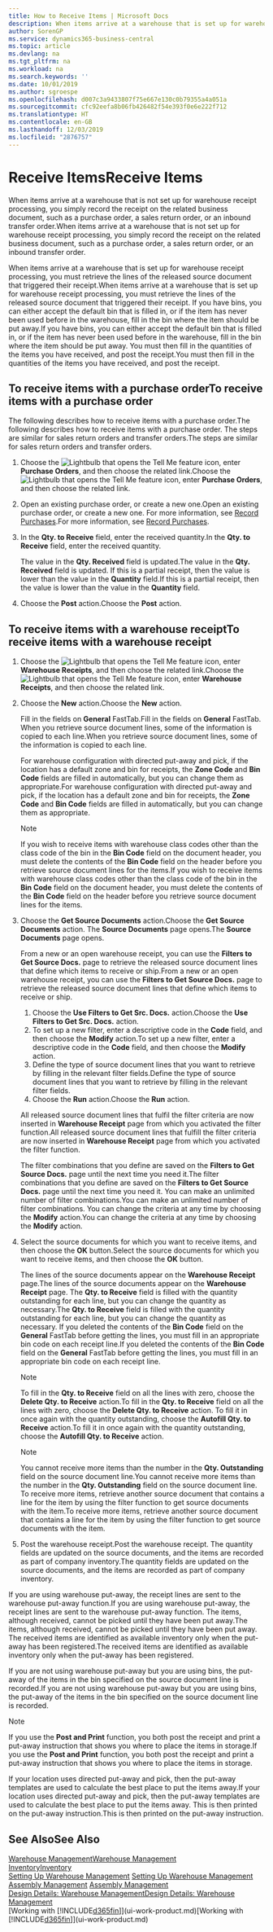```yaml
---
title: How to Receive Items | Microsoft Docs
description: When items arrive at a warehouse that is set up for warehouse receipt processing, you must retrieve the lines of the released source document that triggered their receipt.
author: SorenGP
ms.service: dynamics365-business-central
ms.topic: article
ms.devlang: na
ms.tgt_pltfrm: na
ms.workload: na
ms.search.keywords: ''
ms.date: 10/01/2019
ms.author: sgroespe
ms.openlocfilehash: d007c3a9433807f75e667e130c0b79355a4a051a
ms.sourcegitcommit: cfc92eefa8b06fb426482f54e393f0e6e222f712
ms.translationtype: HT
ms.contentlocale: en-GB
ms.lasthandoff: 12/03/2019
ms.locfileid: "2876757"
---
```

# <a name="receive-items"></a><span data-ttu-id="20f99-103">Receive Items</span><span class="sxs-lookup"><span data-stu-id="20f99-103">Receive Items</span></span>
<span data-ttu-id="20f99-104">When items arrive at a warehouse that is not set up for warehouse receipt processing, you simply record the receipt on the related business document, such as a purchase order, a sales return order, or an inbound transfer order.</span><span class="sxs-lookup"><span data-stu-id="20f99-104">When items arrive at a warehouse that is not set up for warehouse receipt processing, you simply record the receipt on the related business document, such as a purchase order, a sales return order, or an inbound transfer order.</span></span>

<span data-ttu-id="20f99-105">When items arrive at a warehouse that is set up for warehouse receipt processing, you must retrieve the lines of the released source document that triggered their receipt.</span><span class="sxs-lookup"><span data-stu-id="20f99-105">When items arrive at a warehouse that is set up for warehouse receipt processing, you must retrieve the lines of the released source document that triggered their receipt.</span></span> <span data-ttu-id="20f99-106">If you have bins, you can either accept the default bin that is filled in, or if the item has never been used before in the warehouse, fill in the bin where the item should be put away.</span><span class="sxs-lookup"><span data-stu-id="20f99-106">If you have bins, you can either accept the default bin that is filled in, or if the item has never been used before in the warehouse, fill in the bin where the item should be put away.</span></span> <span data-ttu-id="20f99-107">You must then fill in the quantities of the items you have received, and post the receipt.</span><span class="sxs-lookup"><span data-stu-id="20f99-107">You must then fill in the quantities of the items you have received, and post the receipt.</span></span>  

## <a name="to-receive-items-with-a-purchase-order"></a><span data-ttu-id="20f99-108">To receive items with a purchase order</span><span class="sxs-lookup"><span data-stu-id="20f99-108">To receive items with a purchase order</span></span>
<span data-ttu-id="20f99-109">The following describes how to receive items with a purchase order.</span><span class="sxs-lookup"><span data-stu-id="20f99-109">The following describes how to receive items with a purchase order.</span></span> <span data-ttu-id="20f99-110">The steps are similar for sales return orders and transfer orders.</span><span class="sxs-lookup"><span data-stu-id="20f99-110">The steps are similar for sales return orders and transfer orders.</span></span>  
1. <span data-ttu-id="20f99-111">Choose the ![Lightbulb that opens the Tell Me feature](media/ui-search/search_small.png "Tell me what you want to do") icon, enter **Purchase Orders**, and then choose the related link.</span><span class="sxs-lookup"><span data-stu-id="20f99-111">Choose the ![Lightbulb that opens the Tell Me feature](media/ui-search/search_small.png "Tell me what you want to do") icon, enter **Purchase Orders**, and then choose the related link.</span></span>
2. <span data-ttu-id="20f99-112">Open an existing purchase order, or create a new one.</span><span class="sxs-lookup"><span data-stu-id="20f99-112">Open an existing purchase order, or create a new one.</span></span> <span data-ttu-id="20f99-113">For more information, see [Record Purchases](purchasing-how-record-purchases.md).</span><span class="sxs-lookup"><span data-stu-id="20f99-113">For more information, see [Record Purchases](purchasing-how-record-purchases.md).</span></span>
3. <span data-ttu-id="20f99-114">In the **Qty. to Receive** field, enter the received quantity.</span><span class="sxs-lookup"><span data-stu-id="20f99-114">In the **Qty. to Receive** field, enter the received quantity.</span></span>

    <span data-ttu-id="20f99-115">The value in the **Qty. Received** field is updated.</span><span class="sxs-lookup"><span data-stu-id="20f99-115">The value in the **Qty. Received** field is updated.</span></span> <span data-ttu-id="20f99-116">If this is a partial receipt, then the value is lower than the value in the **Quantity** field.</span><span class="sxs-lookup"><span data-stu-id="20f99-116">If this is a partial receipt, then the value is lower than the value in the **Quantity** field.</span></span>
4. <span data-ttu-id="20f99-117">Choose the **Post** action.</span><span class="sxs-lookup"><span data-stu-id="20f99-117">Choose the **Post** action.</span></span>

## <a name="to-receive-items-with-a-warehouse-receipt"></a><span data-ttu-id="20f99-118">To receive items with a warehouse receipt</span><span class="sxs-lookup"><span data-stu-id="20f99-118">To receive items with a warehouse receipt</span></span>
1.  <span data-ttu-id="20f99-119">Choose the ![Lightbulb that opens the Tell Me feature](media/ui-search/search_small.png "Tell me what you want to do") icon, enter **Warehouse Receipts**, and then choose the related link.</span><span class="sxs-lookup"><span data-stu-id="20f99-119">Choose the ![Lightbulb that opens the Tell Me feature](media/ui-search/search_small.png "Tell me what you want to do") icon, enter **Warehouse Receipts**, and then choose the related link.</span></span>  
2.  <span data-ttu-id="20f99-120">Choose the **New** action.</span><span class="sxs-lookup"><span data-stu-id="20f99-120">Choose the **New** action.</span></span>  

    <span data-ttu-id="20f99-121">Fill in the fields on **General** FastTab.</span><span class="sxs-lookup"><span data-stu-id="20f99-121">Fill in the fields on **General** FastTab.</span></span> <span data-ttu-id="20f99-122">When you retrieve source document lines, some of the information is copied to each line.</span><span class="sxs-lookup"><span data-stu-id="20f99-122">When you retrieve source document lines, some of the information is copied to each line.</span></span>  

    <span data-ttu-id="20f99-123">For warehouse configuration with directed put-away and pick, if the location has a default zone and bin for receipts, the **Zone Code** and **Bin Code** fields are filled in automatically, but you can change them as appropriate.</span><span class="sxs-lookup"><span data-stu-id="20f99-123">For warehouse configuration with directed put-away and pick, if the location has a default zone and bin for receipts, the **Zone Code** and **Bin Code** fields are filled in automatically, but you can change them as appropriate.</span></span>  

    > [!NOTE]  
    >  <span data-ttu-id="20f99-124">If you wish to receive items with warehouse class codes other than the class code of the bin in the **Bin Code** field on the document header, you must delete the contents of the **Bin Code** field on the header before you retrieve source document lines for the items.</span><span class="sxs-lookup"><span data-stu-id="20f99-124">If you wish to receive items with warehouse class codes other than the class code of the bin in the **Bin Code** field on the document header, you must delete the contents of the **Bin Code** field on the header before you retrieve source document lines for the items.</span></span>  
3.  <span data-ttu-id="20f99-125">Choose the **Get Source Documents** action.</span><span class="sxs-lookup"><span data-stu-id="20f99-125">Choose the **Get Source Documents** action.</span></span> <span data-ttu-id="20f99-126">The **Source Documents** page opens.</span><span class="sxs-lookup"><span data-stu-id="20f99-126">The **Source Documents** page opens.</span></span>

    <span data-ttu-id="20f99-127">From a new or an open warehouse receipt, you can use the **Filters to Get Source Docs.** page to retrieve the released source document lines that define which items to receive or ship.</span><span class="sxs-lookup"><span data-stu-id="20f99-127">From a new or an open warehouse receipt, you can use the **Filters to Get Source Docs.** page to retrieve the released source document lines that define which items to receive or ship.</span></span>

    1. <span data-ttu-id="20f99-128">Choose the **Use Filters to Get Src. Docs.** action.</span><span class="sxs-lookup"><span data-stu-id="20f99-128">Choose the **Use Filters to Get Src. Docs.** action.</span></span>  
    2. <span data-ttu-id="20f99-129">To set up a new filter, enter a descriptive code in the **Code** field, and then choose the **Modify** action.</span><span class="sxs-lookup"><span data-stu-id="20f99-129">To set up a new filter, enter a descriptive code in the **Code** field, and then choose the **Modify** action.</span></span>  
    3. <span data-ttu-id="20f99-130">Define the type of source document lines that you want to retrieve by filling in the relevant filter fields.</span><span class="sxs-lookup"><span data-stu-id="20f99-130">Define the type of source document lines that you want to retrieve by filling in the relevant filter fields.</span></span>  
    4. <span data-ttu-id="20f99-131">Choose the **Run** action.</span><span class="sxs-lookup"><span data-stu-id="20f99-131">Choose the **Run** action.</span></span>  

    <span data-ttu-id="20f99-132">All released source document lines that fulfil the filter criteria are now inserted in **Warehouse Receipt** page from which you activated the filter function.</span><span class="sxs-lookup"><span data-stu-id="20f99-132">All released source document lines that fulfill the filter criteria are now inserted in **Warehouse Receipt** page from which you activated the filter function.</span></span>  

    <span data-ttu-id="20f99-133">The filter combinations that you define are saved on the **Filters to Get Source Docs.** page until the next time you need it.</span><span class="sxs-lookup"><span data-stu-id="20f99-133">The filter combinations that you define are saved on the **Filters to Get Source Docs.** page until the next time you need it.</span></span> <span data-ttu-id="20f99-134">You can make an unlimited number of filter combinations.</span><span class="sxs-lookup"><span data-stu-id="20f99-134">You can make an unlimited number of filter combinations.</span></span> <span data-ttu-id="20f99-135">You can change the criteria at any time by choosing the **Modify** action.</span><span class="sxs-lookup"><span data-stu-id="20f99-135">You can change the criteria at any time by choosing the **Modify** action.</span></span>

4.  <span data-ttu-id="20f99-136">Select the source documents for which you want to receive items, and then choose the **OK** button.</span><span class="sxs-lookup"><span data-stu-id="20f99-136">Select the source documents for which you want to receive items, and then choose the **OK** button.</span></span>  

    <span data-ttu-id="20f99-137">The lines of the source documents appear on the **Warehouse Receipt** page.</span><span class="sxs-lookup"><span data-stu-id="20f99-137">The lines of the source documents appear on the **Warehouse Receipt** page.</span></span> <span data-ttu-id="20f99-138">The **Qty. to Receive** field is filled with the quantity outstanding for each line, but you can change the quantity as necessary.</span><span class="sxs-lookup"><span data-stu-id="20f99-138">The **Qty. to Receive** field is filled with the quantity outstanding for each line, but you can change the quantity as necessary.</span></span> <span data-ttu-id="20f99-139">If you deleted the contents of the **Bin Code** field on the **General** FastTab before getting the lines, you must fill in an appropriate bin code on each receipt line.</span><span class="sxs-lookup"><span data-stu-id="20f99-139">If you deleted the contents of the **Bin Code** field on the **General** FastTab before getting the lines, you must fill in an appropriate bin code on each receipt line.</span></span>  

    > [!NOTE]  
    >  <span data-ttu-id="20f99-140">To fill in the **Qty. to Receive** field on all the lines with zero, choose the **Delete Qty. to Receive** action.</span><span class="sxs-lookup"><span data-stu-id="20f99-140">To fill in the **Qty. to Receive** field on all the lines with zero, choose the **Delete Qty. to Receive** action.</span></span> <span data-ttu-id="20f99-141">To fill it in once again with the quantity outstanding, choose the **Autofill Qty. to Receive** action.</span><span class="sxs-lookup"><span data-stu-id="20f99-141">To fill it in once again with the quantity outstanding, choose the **Autofill Qty. to Receive** action.</span></span>  

    > [!NOTE]  
    >  <span data-ttu-id="20f99-142">You cannot receive more items than the number in the **Qty. Outstanding** field on the source document line.</span><span class="sxs-lookup"><span data-stu-id="20f99-142">You cannot receive more items than the number in the **Qty. Outstanding** field on the source document line.</span></span> <span data-ttu-id="20f99-143">To receive more items, retrieve another source document that contains a line for the item by using the filter function to get source documents with the item.</span><span class="sxs-lookup"><span data-stu-id="20f99-143">To receive more items, retrieve another source document that contains a line for the item by using the filter function to get source documents with the item.</span></span>  

5.  <span data-ttu-id="20f99-144">Post the warehouse receipt.</span><span class="sxs-lookup"><span data-stu-id="20f99-144">Post the warehouse receipt.</span></span> <span data-ttu-id="20f99-145">The quantity fields are updated on the source documents, and the items are recorded as part of company inventory.</span><span class="sxs-lookup"><span data-stu-id="20f99-145">The quantity fields are updated on the source documents, and the items are recorded as part of company inventory.</span></span>  

<span data-ttu-id="20f99-146">If you are using warehouse put-away, the receipt lines are sent to the warehouse put-away function.</span><span class="sxs-lookup"><span data-stu-id="20f99-146">If you are using warehouse put-away, the receipt lines are sent to the warehouse put-away function.</span></span> <span data-ttu-id="20f99-147">The items, although received, cannot be picked until they have been put away.</span><span class="sxs-lookup"><span data-stu-id="20f99-147">The items, although received, cannot be picked until they have been put away.</span></span> <span data-ttu-id="20f99-148">The received items are identified as available inventory only when the put-away has been registered.</span><span class="sxs-lookup"><span data-stu-id="20f99-148">The received items are identified as available inventory only when the put-away has been registered.</span></span>  

<span data-ttu-id="20f99-149">If you are not using warehouse put-away but you are using bins, the put-away of the items in the bin specified on the source document line is recorded.</span><span class="sxs-lookup"><span data-stu-id="20f99-149">If you are not using warehouse put-away but you are using bins, the put-away of the items in the bin specified on the source document line is recorded.</span></span>  

> [!NOTE]  
>  <span data-ttu-id="20f99-150">If you use the **Post and Print** function, you both post the receipt and print a put-away instruction that shows you where to place the items in storage.</span><span class="sxs-lookup"><span data-stu-id="20f99-150">If you use the **Post and Print** function, you both post the receipt and print a put-away instruction that shows you where to place the items in storage.</span></span>  
>   
>  <span data-ttu-id="20f99-151">If your location uses directed put-away and pick, then the put-away templates are used to calculate the best place to put the items away.</span><span class="sxs-lookup"><span data-stu-id="20f99-151">If your location uses directed put-away and pick, then the put-away templates are used to calculate the best place to put the items away.</span></span> <span data-ttu-id="20f99-152">This is then printed on the put-away instruction.</span><span class="sxs-lookup"><span data-stu-id="20f99-152">This is then printed on the put-away instruction.</span></span>  

## <a name="see-also"></a><span data-ttu-id="20f99-153">See Also</span><span class="sxs-lookup"><span data-stu-id="20f99-153">See Also</span></span>  
[<span data-ttu-id="20f99-154">Warehouse Management</span><span class="sxs-lookup"><span data-stu-id="20f99-154">Warehouse Management</span></span>](warehouse-manage-warehouse.md)  
[<span data-ttu-id="20f99-155">Inventory</span><span class="sxs-lookup"><span data-stu-id="20f99-155">Inventory</span></span>](inventory-manage-inventory.md)  
<span data-ttu-id="20f99-156">[Setting Up Warehouse Management](warehouse-setup-warehouse.md)   </span><span class="sxs-lookup"><span data-stu-id="20f99-156">[Setting Up Warehouse Management](warehouse-setup-warehouse.md)   </span></span>  
<span data-ttu-id="20f99-157">[Assembly Management](assembly-assemble-items.md)  </span><span class="sxs-lookup"><span data-stu-id="20f99-157">[Assembly Management](assembly-assemble-items.md)  </span></span>  
[<span data-ttu-id="20f99-158">Design Details: Warehouse Management</span><span class="sxs-lookup"><span data-stu-id="20f99-158">Design Details: Warehouse Management</span></span>](design-details-warehouse-management.md)  
<span data-ttu-id="20f99-159">[Working with [!INCLUDE[d365fin](includes/d365fin_md.md)]](ui-work-product.md)</span><span class="sxs-lookup"><span data-stu-id="20f99-159">[Working with [!INCLUDE[d365fin](includes/d365fin_md.md)]](ui-work-product.md)</span></span>
